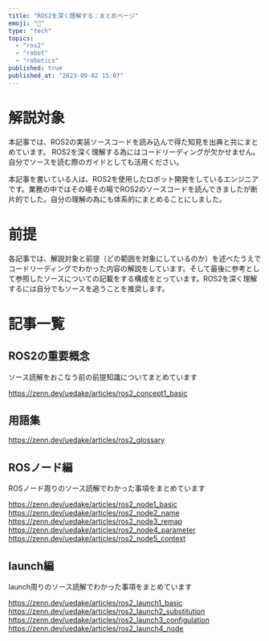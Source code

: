 ```yaml
---
title: "ROS2を深く理解する：まとめページ"
emoji: "📘"
type: "tech"
topics:
  - "ros2"
  - "robot"
  - "robotics"
published: true
published_at: "2023-09-02 15:07"
---
```


# 解説対象

本記事では、ROS2の実装ソースコードを読み込んで得た知見を出典と共にまとめています。
ROS2を深く理解する為にはコードリーディングが欠かせません。自分でソースを読む際のガイドとしても活用ください。

本記事を書いている人は、ROS2を使用したロボット開発をしているエンジニアです。業務の中ではその場その場でROS2のソースコードを読んできましたが断片的でした。自分の理解の為にも体系的にまとめることにしました。

# 前提
各記事では、解説対象と前提（どの範囲を対象にしているのか）を述べたうえでコードリーディングでわかった内容の解説をしています。そして最後に参考として参照したソースについての記載をする構成をとっています。ROS2を深く理解するには自分でもソースを追うことを推奨します。

# 記事一覧

## ROS2の重要概念

ソース読解をおこなう前の前提知識についてまとめています

https://zenn.dev/uedake/articles/ros2_concept1_basic

## 用語集

https://zenn.dev/uedake/articles/ros2_glossary

## ROSノード編

ROSノード周りのソース読解でわかった事項をまとめています

https://zenn.dev/uedake/articles/ros2_node1_basic
https://zenn.dev/uedake/articles/ros2_node2_name
https://zenn.dev/uedake/articles/ros2_node3_remap
https://zenn.dev/uedake/articles/ros2_node4_parameter
https://zenn.dev/uedake/articles/ros2_node5_context

## launch編

launch周りのソース読解でわかった事項をまとめています

https://zenn.dev/uedake/articles/ros2_launch1_basic
https://zenn.dev/uedake/articles/ros2_launch2_substitution
https://zenn.dev/uedake/articles/ros2_launch3_configulation
https://zenn.dev/uedake/articles/ros2_launch4_node
